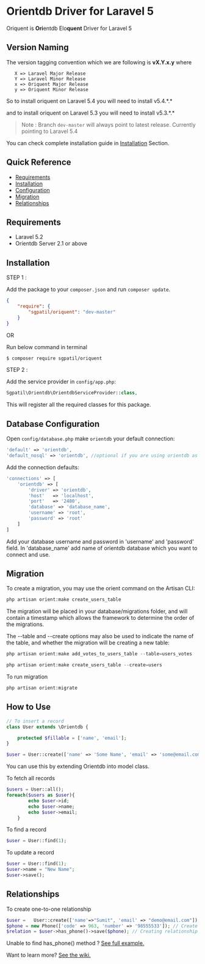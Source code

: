 
# Orientdb Driver for Laravel 5


Oriquent is <b>Ori</b>entdb  Elo<b>quent</b> Driver for Laravel 5

## Version Naming
   The version tagging convention which we are following is <b>vX.Y.x.y</b> where
   
       X => Laravel Major Release
       Y => Laravel Minor Release
       x => Oriquent Major Release
       y => Oriquent Minor Release
   
   
   So to install oriquent on Laravel 5.4 you will need to install v5.4.\*.\*
   
   and to install oriquent on Laravel 5.3 you will need to install v5.3.\*.\*
   
   > Note : Branch `dev-master` will always point to latest release. Currently pointing to Laravel 5.4
   
   You can check complete installation guide in [Installation](#installation) Section.

## Quick Reference

 - [Requirements](#requirements)
 - [Installation](#installation)
 - [Configuration](#database-configuration)
 - [Migration](#migration)
 - [Relationships](#relationships)

## Requirements
   * Laravel 5.2
   * Orientdb Server 2.1 or above

## Installation
STEP 1 :

Add the package to your `composer.json` and run `composer update`.

```json
{
    "require": {
        "sgpatil/oriquent": "dev-master"
    }
}
```

OR

Run below command in terminal


```sh
$ composer require sgpatil/oriquent
```

STEP 2 :

Add the service provider in `config/app.php`:

```php
Sgpatil\Orientdb\OrientdbServiceProvider::class,
```

This will register all the required classes for this package.

## Database Configuration

Open `config/database.php`
make `orientdb` your default connection:

```php
'default' => 'orientdb',
'default_nosql' => 'orientdb', //optional if you are using orientdb as a secondary connection
```

Add the connection defaults:

```php
'connections' => [
    'orientdb' => [
        'driver' => 'orientdb',
        'host'   => 'localhost',
        'port'   => '2480',
        'database' => 'database_name',
        'username' => 'root',
        'password' => 'root'
    ]
]
```

Add your database username and password in 'username' and 'password' field. In 'database_name' add name of orientdb database which you want to connect and use.

## Migration

To create a migration, you may use the orient command on the Artisan CLI:

```php
php artisan orient:make create_users_table
```

The migration will be placed in your database/migrations folder, and will contain a timestamp which allows the framework to determine the order of the migrations.

The --table and --create options may also be used to indicate the name of the table, and whether the migration will be creating a new table:
```php
php artisan orient:make add_votes_to_users_table --table=users_votes

php artisan orient:make create_users_table --create=users
```
To run migration 
```php
php artisan orient:migrate
```

## How to Use
```php
// To insert a record
class User extends \Orientdb {

    protected $fillable = ['name', 'email'];
}

$user = User::create(['name' => 'Some Name', 'email' => 'some@email.com']);

```
You can use this by extending Orientdb into model class. 


To fetch all records
```php
$users = User::all();
foreach($users as $user){
        echo $user->id;
        echo $user->name;
        echo $user->email;
    }
```
To find a record
```php
$user = User::find(1);
```
To update a record
```php
$user = User::find(1);
$user->name = "New Name";
$user->save();
```
## Relationships
To create one-to-one relationship
```php
$user =   User::create(['name'=>"Sumit", 'email' => "demo@email.com"]); // Create User node
$phone = new Phone(['code' => 963, 'number' => '98555533']); // Create Phone node
$relation = $user->has_phone()->save($phone); // Creating relationship
```
Unable to find has_phone() method ? [See full example.](https://github.com/sgpatil/orientdb-laravel-5/wiki/Relationships)


Want to learn more? [See the wiki.](https://github.com/sgpatil/orientdb-laravel-5/wiki)

